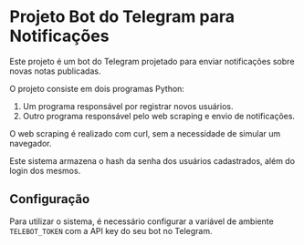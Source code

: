 # Projeto Bot do Telegram para Notificações

Este projeto é um bot do Telegram projetado para enviar notificações sobre novas notas publicadas.

O projeto consiste em dois programas Python:

1. Um programa responsável por registrar novos usuários.
2. Outro programa responsável pelo web scraping e envio de notificações.

O web scraping é realizado com curl, sem a necessidade de simular um navegador.

Este sistema armazena o hash da senha dos usuários cadastrados, além do login dos mesmos.

## Configuração

Para utilizar o sistema, é necessário configurar a variável de ambiente `TELEBOT_TOKEN` com a API key do seu bot no Telegram.